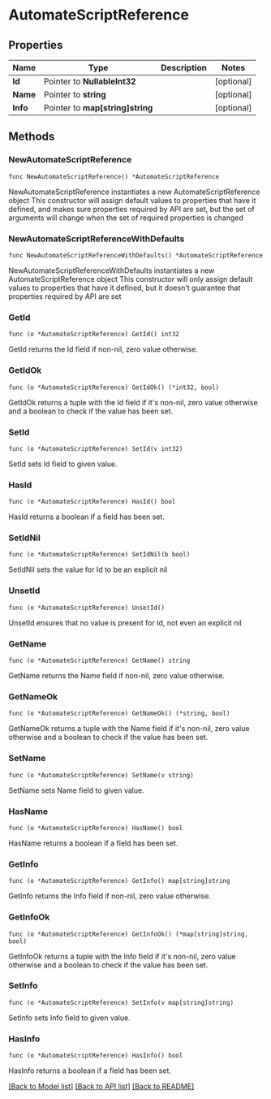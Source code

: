# AutomateScriptReference

## Properties

Name | Type | Description | Notes
------------ | ------------- | ------------- | -------------
**Id** | Pointer to **NullableInt32** |  | [optional] 
**Name** | Pointer to **string** |  | [optional] 
**Info** | Pointer to **map[string]string** |  | [optional] 

## Methods

### NewAutomateScriptReference

`func NewAutomateScriptReference() *AutomateScriptReference`

NewAutomateScriptReference instantiates a new AutomateScriptReference object
This constructor will assign default values to properties that have it defined,
and makes sure properties required by API are set, but the set of arguments
will change when the set of required properties is changed

### NewAutomateScriptReferenceWithDefaults

`func NewAutomateScriptReferenceWithDefaults() *AutomateScriptReference`

NewAutomateScriptReferenceWithDefaults instantiates a new AutomateScriptReference object
This constructor will only assign default values to properties that have it defined,
but it doesn't guarantee that properties required by API are set

### GetId

`func (o *AutomateScriptReference) GetId() int32`

GetId returns the Id field if non-nil, zero value otherwise.

### GetIdOk

`func (o *AutomateScriptReference) GetIdOk() (*int32, bool)`

GetIdOk returns a tuple with the Id field if it's non-nil, zero value otherwise
and a boolean to check if the value has been set.

### SetId

`func (o *AutomateScriptReference) SetId(v int32)`

SetId sets Id field to given value.

### HasId

`func (o *AutomateScriptReference) HasId() bool`

HasId returns a boolean if a field has been set.

### SetIdNil

`func (o *AutomateScriptReference) SetIdNil(b bool)`

 SetIdNil sets the value for Id to be an explicit nil

### UnsetId
`func (o *AutomateScriptReference) UnsetId()`

UnsetId ensures that no value is present for Id, not even an explicit nil
### GetName

`func (o *AutomateScriptReference) GetName() string`

GetName returns the Name field if non-nil, zero value otherwise.

### GetNameOk

`func (o *AutomateScriptReference) GetNameOk() (*string, bool)`

GetNameOk returns a tuple with the Name field if it's non-nil, zero value otherwise
and a boolean to check if the value has been set.

### SetName

`func (o *AutomateScriptReference) SetName(v string)`

SetName sets Name field to given value.

### HasName

`func (o *AutomateScriptReference) HasName() bool`

HasName returns a boolean if a field has been set.

### GetInfo

`func (o *AutomateScriptReference) GetInfo() map[string]string`

GetInfo returns the Info field if non-nil, zero value otherwise.

### GetInfoOk

`func (o *AutomateScriptReference) GetInfoOk() (*map[string]string, bool)`

GetInfoOk returns a tuple with the Info field if it's non-nil, zero value otherwise
and a boolean to check if the value has been set.

### SetInfo

`func (o *AutomateScriptReference) SetInfo(v map[string]string)`

SetInfo sets Info field to given value.

### HasInfo

`func (o *AutomateScriptReference) HasInfo() bool`

HasInfo returns a boolean if a field has been set.


[[Back to Model list]](../README.md#documentation-for-models) [[Back to API list]](../README.md#documentation-for-api-endpoints) [[Back to README]](../README.md)


